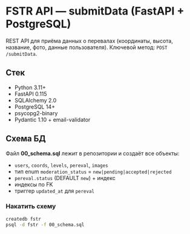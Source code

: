# FSTR API — submitData (FastAPI + PostgreSQL)

REST API для приёма данных о перевалах (координаты, высота, название, фото, данные пользователя).
Ключевой метод: `POST /submitData`.

## Стек
- Python 3.11+
- FastAPI 0.115
- SQLAlchemy 2.0
- PostgreSQL 14+
- psycopg2-binary
- Pydantic 1.10 + email-validator

## Схема БД
Файл **00_schema.sql** лежит в репозитории и создаёт все объекты:
- `users`, `coords`, `levels`, `pereval`, `images`
- тип enum `moderation_status` = `new|pending|accepted|rejected`
- `pereval.status` (DEFAULT `new`) + индекс
- индексы по FK
- триггер `updated_at` для `pereval`

### Накатить схему
```bash
createdb fstr
psql -d fstr -f 00_schema.sql
